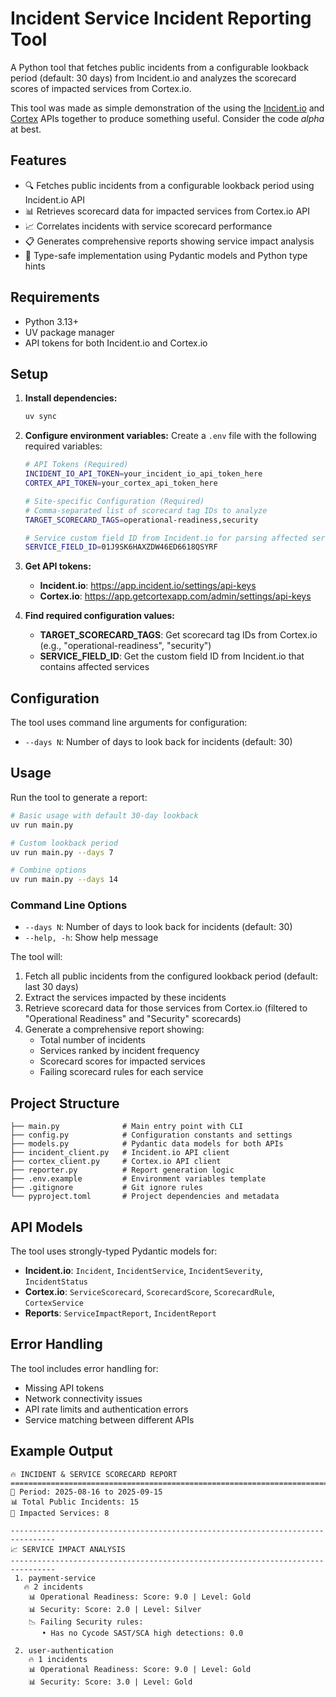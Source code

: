 # Incident Service Incident Reporting Tool

A Python tool that fetches public incidents from a configurable lookback period (default: 30 days) from Incident.io and analyzes the scorecard scores of impacted services from Cortex.io.

This tool was made as simple demonstration of the using the [Incident.io](https://www.cortex.io/) and [Cortex](https://cortex.io) APIs together to produce something useful. Consider the code _alpha_ at best. 

## Features

- 🔍 Fetches public incidents from a configurable lookback period using Incident.io API
- 📊 Retrieves scorecard data for impacted services from Cortex.io API
- 📈 Correlates incidents with service scorecard performance
- 📋 Generates comprehensive reports showing service impact analysis
- 🎯 Type-safe implementation using Pydantic models and Python type hints

## Requirements

- Python 3.13+
- UV package manager
- API tokens for both Incident.io and Cortex.io

## Setup

1. **Install dependencies:**
   ```bash
   uv sync
   ```

2. **Configure environment variables:**
   Create a `.env` file with the following required variables:
   ```bash
   # API Tokens (Required)
   INCIDENT_IO_API_TOKEN=your_incident_io_api_token_here
   CORTEX_API_TOKEN=your_cortex_api_token_here

   # Site-specific Configuration (Required)
   # Comma-separated list of scorecard tag IDs to analyze
   TARGET_SCORECARD_TAGS=operational-readiness,security

   # Service custom field ID from Incident.io for parsing affected services
   SERVICE_FIELD_ID=01J9SK6HAXZDW46ED6618QSYRF
   ```

3. **Get API tokens:**
   - **Incident.io**: https://app.incident.io/settings/api-keys
   - **Cortex.io**: https://app.getcortexapp.com/admin/settings/api-keys

4. **Find required configuration values:**
   - **TARGET_SCORECARD_TAGS**: Get scorecard tag IDs from Cortex.io (e.g., "operational-readiness", "security")
   - **SERVICE_FIELD_ID**: Get the custom field ID from Incident.io that contains affected services

## Configuration

The tool uses command line arguments for configuration:

- `--days N`: Number of days to look back for incidents (default: 30)

## Usage

Run the tool to generate a report:

```bash
# Basic usage with default 30-day lookback
uv run main.py

# Custom lookback period
uv run main.py --days 7

# Combine options
uv run main.py --days 14
```

### Command Line Options

- `--days N`: Number of days to look back for incidents (default: 30)
- `--help, -h`: Show help message

The tool will:
1. Fetch all public incidents from the configured lookback period (default: last 30 days)
2. Extract the services impacted by these incidents
3. Retrieve scorecard data for those services from Cortex.io (filtered to "Operational Readiness" and "Security" scorecards)
4. Generate a comprehensive report showing:
   - Total number of incidents
   - Services ranked by incident frequency
   - Scorecard scores for impacted services
   - Failing scorecard rules for each service

## Project Structure

```
├── main.py              # Main entry point with CLI
├── config.py            # Configuration constants and settings
├── models.py            # Pydantic data models for both APIs
├── incident_client.py   # Incident.io API client
├── cortex_client.py     # Cortex.io API client
├── reporter.py          # Report generation logic
├── .env.example         # Environment variables template
├── .gitignore           # Git ignore rules
└── pyproject.toml       # Project dependencies and metadata
```

## API Models

The tool uses strongly-typed Pydantic models for:

- **Incident.io**: `Incident`, `IncidentService`, `IncidentSeverity`, `IncidentStatus`
- **Cortex.io**: `ServiceScorecard`, `ScorecardScore`, `ScorecardRule`, `CortexService`
- **Reports**: `ServiceImpactReport`, `IncidentReport`

## Error Handling

The tool includes error handling for:
- Missing API tokens
- Network connectivity issues
- API rate limits and authentication errors
- Service matching between different APIs

## Example Output

```
🔥 INCIDENT & SERVICE SCORECARD REPORT
================================================================================
📅 Period: 2025-08-16 to 2025-09-15
📊 Total Public Incidents: 15
🎯 Impacted Services: 8

--------------------------------------------------------------------------------
📈 SERVICE IMPACT ANALYSIS
--------------------------------------------------------------------------------
 1. payment-service
   🔥 2 incidents
    📊 Operational Readiness: Score: 9.0 | Level: Gold
    📊 Security: Score: 2.0 | Level: Silver
    📉 Failing Security rules:
       • Has no Cycode SAST/SCA high detections: 0.0

 2. user-authentication
    🔥 1 incidents
    📊 Operational Readiness: Score: 9.0 | Level: Gold
    📊 Security: Score: 3.0 | Level: Gold
```
